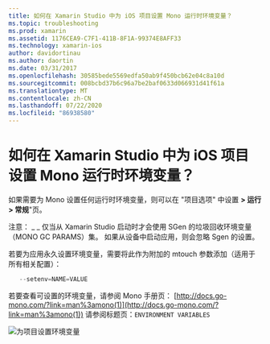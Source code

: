 ```yaml
---
title: 如何在 Xamarin Studio 中为 iOS 项目设置 Mono 运行时环境变量？
ms.topic: troubleshooting
ms.prod: xamarin
ms.assetid: 1176CEA9-C7F1-411B-8F1A-99374E8AFF33
ms.technology: xamarin-ios
author: davidortinau
ms.author: daortin
ms.date: 03/31/2017
ms.openlocfilehash: 30585bede5569edfa50ab9f450bcb62e04c8a10d
ms.sourcegitcommit: 008bcbd37b6c96a7be2baf0633d066931d41f61a
ms.translationtype: MT
ms.contentlocale: zh-CN
ms.lasthandoff: 07/22/2020
ms.locfileid: "86938580"
---
```

# <a name="how-do-i-set-mono-runtime-environment-variables-for-ios-projects-in-xamarin-studio"></a>如何在 Xamarin Studio 中为 iOS 项目设置 Mono 运行时环境变量？

如果需要为 Mono 设置任何运行时环境变量，则可以在 "项目选项" 中设置 **> 运行 > 常规**"页。

注意： \_ \_ 仅当从 Xamarin Studio 启动时才会使用 SGen 的垃圾回收环境变量（MONO GC PARAMS）集。 如果从设备中启动应用，则会忽略 Sgen 的设置。 

若要为应用永久设置环境变量，需要将此作为附加的 mtouch 参数添加（适用于所有相关配置）：

```csharp
   --setenv=NAME=VALUE
```

若要查看可设置的环境变量，请参阅 Mono 手册页： [http://docs.go-mono.com/?link=man%3amono(1)](http://docs.go-mono.com/?link=man%3amono(1)) 请参阅标题页：`ENVIRONMENT VARIABLES`

![为项目设置环境变量](xs-mono-runtime-images/environment-variables.jpg)
